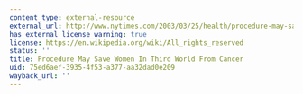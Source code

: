 ```yaml
---
content_type: external-resource
external_url: http://www.nytimes.com/2003/03/25/health/procedure-may-save-women-in-third-world-from-cancer.html
has_external_license_warning: true
license: https://en.wikipedia.org/wiki/All_rights_reserved
status: ''
title: Procedure May Save Women In Third World From Cancer
uid: 75ed6aef-3935-4f53-a377-aa32dad0e209
wayback_url: ''
---
```

